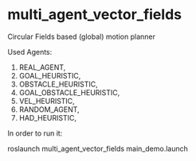 # multi_agent_vector_fields
Circular Fields based (global) motion planner

Used Agents:
   1. REAL_AGENT,
   2. GOAL_HEURISTIC,
   3. OBSTACLE_HEURISTIC,
   4. GOAL_OBSTACLE_HEURISTIC,
   5. VEL_HEURISTIC,
   6. RANDOM_AGENT,
   7. HAD_HEURISTIC,

In order to run it:

roslaunch multi_agent_vector_fields main_demo.launch 
